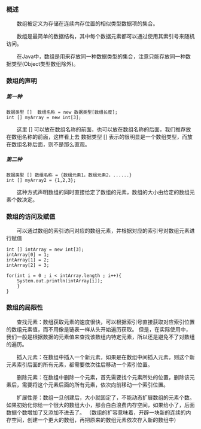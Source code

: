 ### 概述

　　数组被定义为存储在连续内存位置的相似类型数据项的集合。

　　数组是最简单的数据结构，其中每个数据元素都可以通过使用其索引号来随机访问。

　　在Java中，数组是用来存放同一种数据类型的集合，注意只能存放同一种数据类型(Object类型数组除外)。

### 数组的声明

##### 第一种

```text
数据类型 []  数组名称 = new 数据类型[数组长度];
int [] myArray = new int[3];
```
　　这里 [] 可以放在数组名称的前面，也可以放在数组名称的后面，我们推荐放在数组名称的前面，这样看上去 数据类型 [] 表示的很明显是一个数组类型，而放在数组名称后面，则不是那么直观。

##### 第二种

```text
数据类型 [] 数组名称 = {数组元素1，数组元素2，......}
int [] myArray2 = {1,2,3};
```
　　这种方式声明数组的同时直接给定了数组的元素，数组的大小由给定的数组元素个数决定。

### 数组的访问及赋值

　　可以通过数组的索引访问对应的数组元素，并根据对应的索引号对数组元素进行赋值

```text
int [] intArray = new int[3];
intArray[0] = 1;
intArray[1] = 2;
intArray[2] = 3;

for(int i = 0 ; i < intArray.length ; i++){
    System.out.println(intArray[i]);
    }
}
```

### 数组的局限性

　　查找元素：数组获取元素的速度很快，可以根据索引号直接获取对应索引位置的数组元素值，而不用像是链表一样从头开始遍历获取。
但是，在实际使用中，我们一般是根据数据的元素值来查找该数组内特定元素，所以还是避免不了对数组的遍历。

　　插入元素：在数组中插入一个新元素，如果是在数组中间插入元素，则这个新元素索引后面的所有元素，都需要依次往后移动一个索引位置。

　　删除元素：在数组中删除一个元素，首先需要找个元素所处的位置，删除该元素后，需要将这个元素后面的所有元素，依次向前移动一个索引位置。

　　扩展性差：数组一旦创建后，大小就固定了，不能动态扩展数组的元素个数。如果初始化你给一个很大的数组大小，那会白白浪费内存空间，如果给小了，后面数据个数增加了又添加不进去了。
（数组的扩容意味着，开辟一块新的连续的内存空间，创建一个更大的数组，再把原来的数组元素依次存入新的数组中）